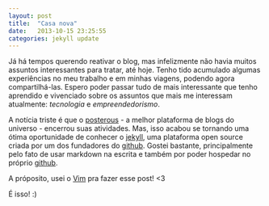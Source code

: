 ```yaml
---
layout: post
title:  "Casa nova"
date:   2013-10-15 23:25:55
categories: jekyll update
---
```


Já há tempos querendo reativar o blog, mas infelizmente não havia muitos assuntos interessantes para tratar, até hoje.
Tenho tido acumulado algumas experiências no meu trabalho e em minhas viagens, podendo agora compartilhá-las. Espero poder
passar tudo de mais interessante que tenho aprendido e vivenciado sobre os assuntos que mais me interessam atualmente:
*tecnologia* e *empreendedorismo*.

A notícia triste é que o [posterous](http://posterous.com) - a melhor plataforma de blogs do universo - encerrou suas atividades.
Mas, isso acabou se tornando uma ótima oportunidade de conhecer o [jekyll](http://jekyllrb.com/), uma plataforma open source
criada por um dos fundadores do [github](http://github.com). Gostei bastante, principalmente pelo fato de usar markdown na
escrita e também por poder hospedar no próprio [github](http://github.com/neliojrr/neliojrr.github.io).

A próposito, usei o [Vim](http://vim.org) pra fazer esse post! <3

É isso! :)
